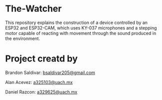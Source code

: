 # The-Watcher
This repository explains the construction of a device controlled by an ESP32 and ESP32-CAM, which uses KY-037 microphones and a stepping motor capable of reacting with movement through the sound produced in the environment.

# Project creatd by 
Brandon Saldivar: bsaldivar205@gmail.com 

Alan Acevez: a325103@uach.mx

Daniel Razcon: a329625@uach.mx


